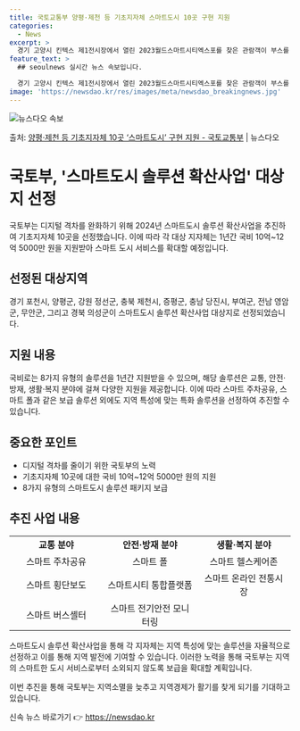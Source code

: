 ```yaml
---
title: 국토교통부 양평·제천 등 기초지자체 스마트도시 10곳 구현 지원
categories:
  - News
excerpt: >
  경기 고양시 킨텍스 제1전시장에서 열린 2023월드스마트시티엑스포를 찾은 관람객이 부스를 둘러보고 있다. (…
feature_text: >
  ## seoulnews 실시간 뉴스 속보입니다.

  경기 고양시 킨텍스 제1전시장에서 열린 2023월드스마트시티엑스포를 찾은 관람객이 부스를 둘러보고 있다. (…
image: 'https://newsdao.kr/res/images/meta/newsdao_breakingnews.jpg'
---
```


![뉴스다오 속보](https://newsdao.kr/res/images/meta/newsdao_breakingnews.jpg)

<p>출처: <a href="https://newsdao.kr/3893" rel="dofollow">양평·제천 등 기초지자체 10곳 ‘스마트도시’ 구현 지원 - 국토교통부</a> | 뉴스다오</p>

<h1>국토부, '스마트도시 솔루션 확산사업' 대상지 선정</h1>
<p data-ke-size="size16">국토부는 디지털 격차를 완화하기 위해 2024년 스마트도시 솔루션 확산사업을 추진하여 기초지자체 10곳을 선정했습니다. 이에 따라 각 대상 지자체는 1년간 국비 10억~12억 5000만 원을 지원받아 스마트 도시 서비스를 확대할 예정입니다. </p>

<h2 data-ke-size="size26">선정된 대상지역</h2>
<p data-ke-size="size16">경기 포천시, 양평군, 강원 정선군, 충북 제천시, 증평군, 충남 당진시, 부여군, 전남 영암군, 무안군, 그리고 경북 의성군이 스마트도시 솔루션 확산사업 대상지로 선정되었습니다.</p>

<h2 data-ke-size="size26">지원 내용</h2>
<p data-ke-size="size16">국비로는 8가지 유형의 솔루션을 1년간 지원받을 수 있으며, 해당 솔루션은 교통, 안전·방재, 생활·복지 분야에 걸쳐 다양한 지원을 제공합니다. 이에 따라 스마트 주차공유, 스마트 폴과 같은 보급 솔루션 외에도 지역 특성에 맞는 특화 솔루션을 선정하여 추진할 수 있습니다. </p>

<h2 data-ke-size="size26">중요한 포인트</h2>
<ul>
    <li>디지털 격차를 줄이기 위한 국토부의 노력</li>
    <li>기초지자체 10곳에 대한 국비 10억~12억 5000만 원의 지원</li>
    <li>8가지 유형의 스마트도시 솔루션 패키지 보급</li>
</ul>

<h2 data-ke-size="size26">추진 사업 내용</h2>
<table>
    <colgroup>
        <col width="33.3%" />
        <col width="33.3%" />
        <col width="33.3%" />
    </colgroup>
    <tr>
        <td style="text-align: center; height: 17px;"><b>교통 분야</b></td>
        <td style="text-align: center; height: 17px;"><b>안전·방재 분야</b></td>
        <td style="text-align: center; height: 17px;"><b>생활·복지 분야</b></td>
    </tr>
    <tr>
        <td style="text-align: center; height: 17px;">스마트 주차공유</td>
        <td style="text-align: center; height: 17px;">스마트 폴</td>
        <td style="text-align: center; height: 17px;">스마트 헬스케어존</td>
    </tr>
    <tr>
        <td style="text-align: center; height: 17px;">스마트 횡단보도</td>
        <td style="text-align: center; height: 17px;">스마트시티 통합플랫폼</td>
        <td style="text-align: center; height: 17px;">스마트 온라인 전통시장</td>
    </tr>
    <tr>
        <td style="text-align: center; height: 17px;">스마트 버스셸터</td>
        <td style="text-align: center; height: 17px;">스마트 전기안전 모니터링</td>
        <td style="text-align: center; height: 17px;"></td>
    </tr>
</table>

<p data-ke-size="size16">스마트도시 솔루션 확산사업을 통해 각 지자체는 지역 특성에 맞는 솔루션을 자율적으로 선정하고 이를 통해 지역 발전에 기여할 수 있습니다. 이러한 노력을 통해 국토부는 지역의 스마트한 도시 서비스로부터 소외되지 않도록 보급을 확대할 계획입니다.</p>

<p data-ke-size="size16">이번 추진을 통해 국토부는 지역소멸을 늦추고 지역경제가 활기를 찾게 되기를 기대하고 있습니다.</p>

<p data-ke-size="size16"></p> 

신속 뉴스 바로가기 👉 <a href="https://newsdao.kr" rel="dofollow">https://newsdao.kr</a>


